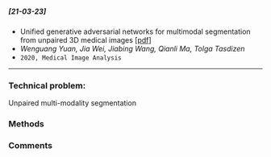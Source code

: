 ##### [21-03-23]
-  Unified generative adversarial networks for multimodal segmentation from unpaired 3D medical images [[pdf]](https://reader.elsevier.com/reader/sd/pii/S1361841520300955?token=DAF223683D23794B9A440988BDE5B128DEF9EC94CBC4A52F1DA219787873814824DB86A9F0EF83D21F9543CBB9D7471E) 
- *Wenguang Yuan, Jia Wei, Jiabing Wang, Qianli Ma, Tolga Tasdizen*
- `2020, Medical Image Analysis`

****

### Technical problem:
Unpaired multi-modality segmentation


### Methods


### Comments
